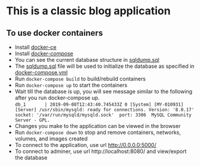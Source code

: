 # This is a classic blog application

## To use docker containers

- Install [docker-ce](https://docs.docker.com/install/)
- Install [docker-compose](https://docs.docker.com/compose/install/)
- You can see the current database structure in [sqldump.sql](sqldump.sql)
- The [sqldump.sql](sqldump.sql) file will be used to initialize the database as specified in [docker-compose.yml](docker-compose.yml)
- Run `docker-compose build` to build/rebuild containers 
- Run `docker-compose up` to start the containers
- Wait till the database is up, you will see message similar to the following after you run docker-compose up.  
 `db_1       | 2019-09-08T12:43:40.745433Z 0 [System] [MY-010931] [Server] /usr/sbin/mysqld: ready for connections. Version: '8.0.17'  socket: '/var/run/mysqld/mysqld.sock'  port: 3306  MySQL Community Server - GPL.`
- Changes you make to the application can be viewed in the browser
- Run `docker-compose down` to stop and remove  containers, networks, volumes, and images created
- To connect to the application, use url http://0.0.0.0:5000/
- To connect to adminer, use url http://localhost:8080/ and view/export the database